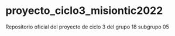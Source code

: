 # proyecto_ciclo3_misiontic2022
Repositorio oficial del proyecto de ciclo 3 del grupo 18 subgrupo 05
